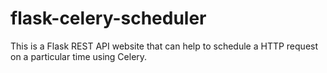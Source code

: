 # flask-celery-scheduler
This is a Flask REST API website that can help to schedule a HTTP request on a particular time using Celery.

